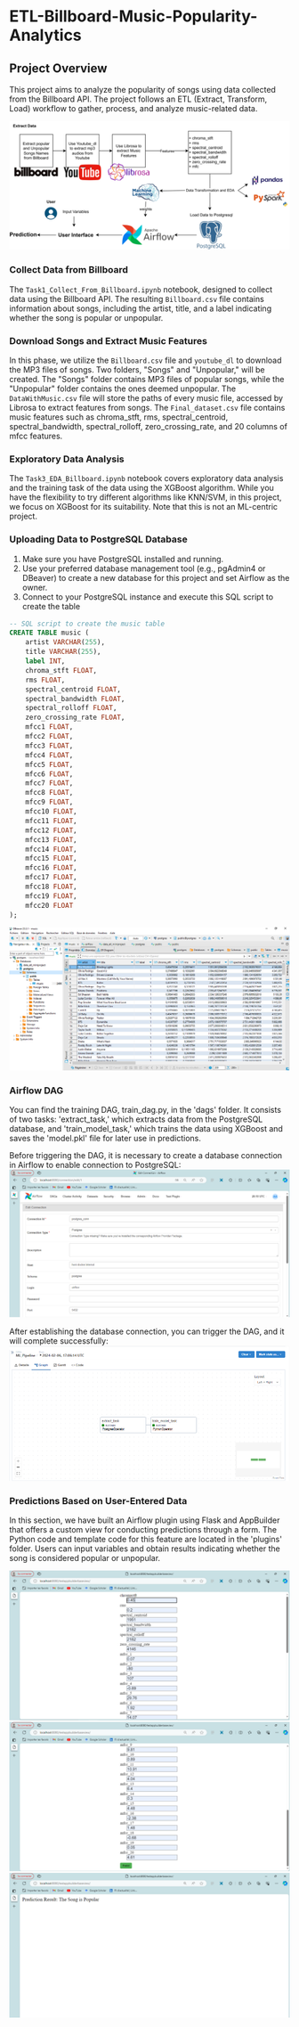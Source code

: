 # ETL-Billboard-Music-Popularity-Analytics

## Project Overview

This project aims to analyze the popularity of songs using data collected from the Billboard API. The project follows an ETL (Extract, Transform, Load) workflow to gather, process, and analyze music-related data.

![Project Workflow](images/Billboard_diagram.png)

### Collect Data from Billboard

The `Task1_Collect_From_Billboard.ipynb` notebook, designed to collect data using the Billboard API. The resulting `Billboard.csv` file contains information about songs, including the artist, title, and a label indicating whether the song is popular or unpopular.

### Download Songs and Extract Music Features

In this phase, we utilize the `Billboard.csv` file and `youtube_dl` to download the MP3 files of songs. Two folders, "Songs" and "Unpopular," will be created. The "Songs" folder contains MP3 files of popular songs, while the "Unpopular" folder contains the ones deemed unpopular. The `DataWithMusic.csv` file will store the paths of every music file, accessed by Librosa to extract features from songs. The `Final_dataset.csv` file contains music features such as chroma_stft, rms, spectral_centroid, spectral_bandwidth, spectral_rolloff, zero_crossing_rate, and 20 columns of mfcc features.

### Exploratory Data Analysis

The `Task3_EDA_Billboard.ipynb` notebook covers exploratory data analysis and the training task of the data using the XGBoost algorithm. While you have the flexibility to try different algorithms like KNN/SVM, in this project, we focus on XGBoost for its suitability. Note that this is not an ML-centric project.

### Uploading Data to PostgreSQL Database

1. Make sure you have PostgreSQL installed and running.
2. Use your preferred database management tool (e.g., pgAdmin4 or DBeaver) to create a new database for this project and set Airflow as the owner.
3. Connect to your PostgreSQL instance and execute this SQL script to create the table
   
```sql
-- SQL script to create the music table
CREATE TABLE music (
    artist VARCHAR(255),
    title VARCHAR(255),
    label INT,
    chroma_stft FLOAT,
    rms FLOAT,
    spectral_centroid FLOAT,
    spectral_bandwidth FLOAT,
    spectral_rolloff FLOAT,
    zero_crossing_rate FLOAT,
    mfcc1 FLOAT,
    mfcc2 FLOAT,
    mfcc3 FLOAT,
    mfcc4 FLOAT,
    mfcc5 FLOAT,
    mfcc6 FLOAT,
    mfcc7 FLOAT,
    mfcc8 FLOAT,
    mfcc9 FLOAT,
    mfcc10 FLOAT,
    mfcc11 FLOAT,
    mfcc12 FLOAT,
    mfcc13 FLOAT,
    mfcc14 FLOAT,
    mfcc15 FLOAT,
    mfcc16 FLOAT,
    mfcc17 FLOAT,
    mfcc18 FLOAT,
    mfcc19 FLOAT,
    mfcc20 FLOAT
);
```
![Postgresql](images/img8.png)

### Airflow DAG
You can find the training DAG, train_dag.py, in the 'dags' folder. It consists of two tasks: 'extract_task,' which extracts data from the PostgreSQL database, and 'train_model_task,' which trains the data using XGBoost and saves the 'model.pkl' file for later use in predictions.

Before triggering the DAG, it is necessary to create a database connection in Airflow to enable connection to PostgreSQL:
![dbconn](images/img1.png)

After establishing the database connection, you can trigger the DAG, and it will complete successfully:
![dag](images/img2.png)

### Predictions Based on User-Entered Data

In this section, we have built an Airflow plugin using Flask and AppBuilder that offers a custom view for conducting predictions through a form. The Python code and template code for this feature are located in the 'plugins' folder. Users can input variables and obtain results indicating whether the song is considered popular or unpopular.

![form](images/img3.png)
![ui](images/img4.png)
![result](images/img5.png)



